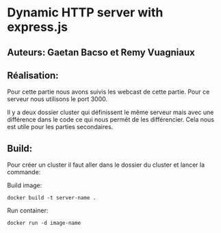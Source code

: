 # Dynamic HTTP server with express.js

## Auteurs: Gaetan Bacso et Remy Vuagniaux

## Réalisation:

Pour cette partie nous avons suivis les webcast de cette partie.  Pour ce serveur nous utilisons le port 3000. 

Il y a deux dossier cluster qui définissent le même serveur mais avec une différence dans le code ce qui nous permêt de les différencier. Cela nous est utile pour les parties secondaires.

## Build:

Pour créer un cluster il faut aller dans le dossier du cluster et lancer la commande:

Build image:

```
docker build -t server-name .
```

Run container:

```
docker run -d image-name
```

